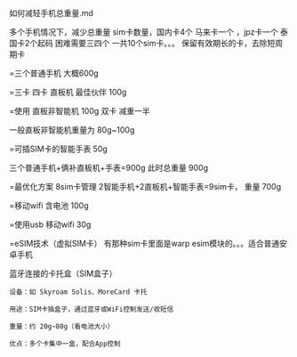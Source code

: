 如何减轻手机总重量.md

多个手机情况下，减少总重量
sim卡数量，国内卡4个
马来卡一个 ，jpz卡一个
泰国卡2个起码   困难需要三四个
一共10个sim卡。。。
保留有效期长的卡，去除短周期卡

=三个普通手机  大概600g

=三卡 四卡 直板机 最佳伙伴 100g

=使用 直板非智能机 100g 双卡 减重一半

一般直板非智能机重量为 80g~100g


=可插SIM卡的智能手表 50g

三个普通手机+俩补直板机+手表=900g
此时总重量 900g

=最优化方案  8sim卡管理
2智能手机+2直板机+智能手表=9sim卡，
重量 700g


=移动wifi 含电池  100g

=使用usb 移动wifi  30g

=eSIM技术（虚拟SIM卡）
有那种sim卡里面是warp esim模块的。。。适合普通安卓手机


蓝牙连接的卡托盒（SIM盒子）

    设备：如 Skyroam Solis、MoreCard 卡托

    用途：SIM卡插盒子，通过蓝牙或WiFi控制发送/收短信

    重量：约 20g~80g（看电池大小）

    优点：多个卡集中一盒，配合App控制